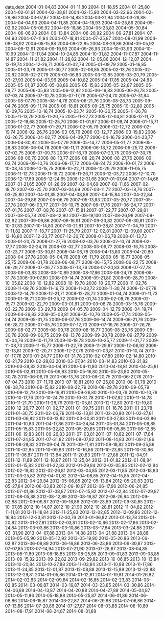 date,debt
2004-01-04,83
2004-01-11,80
2004-01-18,95
2004-01-25,80
2004-02-01,91
2004-02-08,81
2004-02-15,90
2004-02-22,96
2004-02-29,86
2004-03-07,87
2004-03-14,88
2004-03-21,94
2004-03-28,88
2004-04-04,93
2004-04-11,85
2004-04-18,93
2004-04-25,89
2004-05-02,92
2004-05-09,92
2004-05-16,86
2004-05-23,83
2004-05-30,84
2004-06-06,93
2004-06-13,84
2004-06-20,92
2004-06-27,81
2004-07-04,90
2004-07-11,94
2004-07-18,81
2004-07-25,87
2004-08-01,99
2004-08-08,92
2004-08-15,88
2004-08-22,85
2004-08-29,86
2004-09-05,92
2004-09-12,91
2004-09-19,93
2004-09-26,93
2004-10-03,93
2004-10-10,99
2004-10-17,84
2004-10-24,85
2004-10-31,82
2004-11-07,87
2004-11-14,87
2004-11-21,82
2004-11-28,82
2004-12-05,86
2004-12-12,87
2004-12-19,74
2004-12-26,71
2005-01-02,78
2005-01-09,79
2005-01-16,85
2005-01-23,78
2005-01-30,77
2005-02-06,85
2005-02-13,76
2005-02-20,82
2005-02-27,79
2005-03-06,83
2005-03-13,85
2005-03-20,79
2005-03-27,93
2005-04-03,96
2005-04-10,82
2005-04-17,85
2005-04-24,83
2005-05-01,87
2005-05-08,86
2005-05-15,83
2005-05-22,87
2005-05-29,77
2005-06-05,83
2005-06-12,82
2005-06-19,83
2005-06-26,78
2005-07-03,74
2005-07-10,78
2005-07-17,79
2005-07-24,70
2005-07-31,84
2005-08-07,79
2005-08-14,78
2005-08-21,76
2005-08-28,73
2005-09-04,76
2005-09-11,74
2005-09-18,81
2005-09-25,75
2005-10-02,80
2005-10-09,76
2005-10-16,74
2005-10-23,74
2005-10-30,75
2005-11-06,78
2005-11-13,79
2005-11-20,75
2005-11-27,73
2005-12-04,81
2005-12-11,72
2005-12-18,68
2005-12-25,70
2006-01-01,67
2006-01-08,74
2006-01-15,71
2006-01-22,77
2006-01-29,71
2006-02-05,79
2006-02-12,72
2006-02-19,74
2006-02-26,76
2006-03-05,76
2006-03-12,77
2006-03-19,83
2006-03-26,75
2006-04-02,77
2006-04-09,77
2006-04-16,79
2006-04-23,77
2006-04-30,82
2006-05-07,79
2006-05-14,77
2006-05-21,77
2006-05-28,83
2006-06-04,78
2006-06-11,71
2006-06-18,72
2006-06-25,72
2006-07-02,75
2006-07-09,73
2006-07-16,79
2006-07-23,75
2006-07-30,75
2006-08-06,70
2006-08-13,77
2006-08-20,74
2006-08-27,76
2006-09-03,74
2006-09-10,76
2006-09-17,72
2006-09-24,73
2006-10-01,72
2006-10-08,74
2006-10-15,75
2006-10-22,71
2006-10-29,79
2006-11-05,75
2006-11-12,73
2006-11-19,72
2006-11-26,71
2006-12-03,72
2006-12-10,70
2006-12-17,69
2006-12-24,65
2006-12-31,68
2007-01-07,64
2007-01-14,66
2007-01-21,65
2007-01-28,69
2007-02-04,69
2007-02-11,66
2007-02-18,70
2007-02-25,70
2007-03-04,69
2007-03-11,72
2007-03-18,76
2007-03-25,80
2007-04-01,85
2007-04-08,89
2007-04-15,84
2007-04-22,84
2007-04-29,86
2007-05-06,79
2007-05-13,83
2007-05-20,77
2007-05-27,78
2007-06-03,77
2007-06-10,75
2007-06-17,76
2007-06-24,77
2007-07-01,76
2007-07-08,76
2007-07-15,81
2007-07-22,77
2007-07-29,81
2007-08-05,78
2007-08-12,90
2007-08-19,100
2007-08-26,98
2007-09-02,92
2007-09-09,86
2007-09-16,91
2007-09-23,82
2007-09-30,81
2007-10-07,83
2007-10-14,80
2007-10-21,81
2007-10-28,81
2007-11-04,79
2007-11-11,82
2007-11-18,77
2007-11-25,79
2007-12-02,81
2007-12-09,80
2007-12-16,80
2007-12-23,77
2007-12-30,76
2008-01-06,78
2008-01-13,73
2008-01-20,75
2008-01-27,76
2008-02-03,76
2008-02-10,74
2008-02-17,77
2008-02-24,76
2008-03-02,77
2008-03-09,77
2008-03-16,75
2008-03-23,77
2008-03-30,81
2008-04-06,78
2008-04-13,80
2008-04-20,80
2008-04-27,78
2008-05-04,76
2008-05-11,79
2008-05-18,77
2008-05-25,75
2008-06-01,78
2008-06-08,77
2008-06-15,75
2008-06-22,75
2008-06-29,77
2008-07-06,77
2008-07-13,76
2008-07-20,83
2008-07-27,78
2008-08-03,83
2008-08-10,89
2008-08-17,86
2008-08-24,79
2008-08-31,78
2008-09-07,80
2008-09-14,74
2008-09-21,80
2008-09-28,79
2008-10-05,82
2008-10-12,82
2008-10-19,78
2008-10-26,77
2008-11-02,76
2008-11-09,76
2008-11-16,72
2008-11-23,72
2008-11-30,74
2008-12-07,78
2008-12-14,79
2008-12-21,71
2008-12-28,72
2009-01-04,74
2009-01-11,73
2009-01-18,71
2009-01-25,72
2009-02-01,74
2009-02-08,76
2009-02-15,77
2009-02-22,79
2009-03-01,81
2009-03-08,78
2009-03-15,76
2009-03-22,78
2009-03-29,78
2009-04-05,78
2009-04-12,79
2009-04-19,74
2009-04-26,83
2009-05-03,81
2009-05-10,76
2009-05-17,74
2009-05-24,74
2009-05-31,75
2009-06-07,76
2009-06-14,74
2009-06-21,76
2009-06-28,72
2009-07-05,76
2009-07-12,73
2009-07-19,76
2009-07-26,78
2009-08-02,77
2009-08-09,76
2009-08-16,77
2009-08-23,76
2009-08-30,78
2009-09-06,75
2009-09-13,76
2009-09-20,78
2009-09-27,79
2009-10-04,76
2009-10-11,79
2009-10-18,78
2009-10-25,77
2009-11-01,77
2009-11-08,73
2009-11-15,77
2009-11-22,78
2009-11-29,87
2009-12-06,92
2009-12-13,81
2009-12-20,77
2009-12-27,79
2010-01-03,81
2010-01-10,74
2010-01-17,76
2010-01-24,77
2010-01-31,78
2010-02-07,80
2010-02-14,80
2010-02-21,79
2010-02-28,83
2010-03-07,84
2010-03-14,83
2010-03-21,82
2010-03-28,82
2010-04-04,81
2010-04-11,80
2010-04-18,81
2010-04-25,81
2010-05-02,81
2010-05-09,83
2010-05-16,80
2010-05-23,80
2010-05-30,78
2010-06-06,79
2010-06-13,76
2010-06-20,75
2010-06-27,76
2010-07-04,73
2010-07-11,78
2010-07-18,81
2010-07-25,80
2010-08-01,78
2010-08-08,78
2010-08-15,82
2010-08-22,79
2010-08-29,78
2010-09-05,79
2010-09-12,79
2010-09-19,81
2010-09-26,80
2010-10-03,79
2010-10-10,79
2010-10-17,76
2010-10-24,79
2010-10-31,78
2010-11-07,82
2010-11-14,78
2010-11-21,79
2010-11-28,79
2010-12-05,81
2010-12-12,80
2010-12-19,80
2010-12-26,77
2011-01-02,77
2011-01-09,75
2011-01-16,76
2011-01-23,78
2011-01-30,75
2011-02-06,79
2011-02-13,81
2011-02-20,80
2011-02-27,81
2011-03-06,82
2011-03-13,82
2011-03-20,81
2011-03-27,83
2011-04-03,86
2011-04-10,83
2011-04-17,86
2011-04-24,84
2011-05-01,84
2011-05-08,85
2011-05-15,83
2011-05-22,82
2011-05-29,85
2011-06-05,85
2011-06-12,85
2011-06-19,83
2011-06-26,83
2011-07-03,81
2011-07-10,82
2011-07-17,84
2011-07-24,85
2011-07-31,82
2011-08-07,82
2011-08-14,83
2011-08-21,86
2011-08-28,82
2011-09-04,78
2011-09-11,81
2011-09-18,82
2011-09-25,86
2011-10-02,85
2011-10-09,83
2011-10-16,86
2011-10-23,85
2011-10-30,86
2011-11-06,87
2011-11-13,84
2011-11-20,83
2011-11-27,88
2011-12-04,91
2011-12-11,89
2011-12-18,87
2011-12-25,84
2012-01-01,82
2012-01-08,84
2012-01-15,82
2012-01-22,83
2012-01-29,84
2012-02-05,85
2012-02-12,84
2012-02-19,82
2012-02-26,81
2012-03-04,85
2012-03-11,85
2012-03-18,83
2012-03-25,82
2012-04-01,82
2012-04-08,85
2012-04-15,85
2012-04-22,83
2012-04-29,84
2012-05-06,85
2012-05-13,84
2012-05-20,83
2012-05-27,84
2012-06-03,83
2012-06-10,97
2012-06-17,90
2012-06-24,85
2012-07-01,86
2012-07-08,87
2012-07-15,82
2012-07-22,84
2012-07-29,87
2012-08-05,88
2012-08-12,89
2012-08-19,87
2012-08-26,84
2012-09-02,88
2012-09-09,87
2012-09-16,86
2012-09-23,89
2012-09-30,85
2012-10-07,85
2012-10-14,87
2012-10-21,90
2012-10-28,81
2012-11-04,82
2012-11-11,81
2012-11-18,84
2012-11-25,83
2012-12-02,85
2012-12-09,86
2012-12-16,84
2012-12-23,81
2012-12-30,76
2013-01-06,82
2013-01-13,78
2013-01-20,82
2013-01-27,81
2013-02-03,81
2013-02-10,86
2013-02-17,86
2013-02-24,84
2013-03-03,86
2013-03-10,86
2013-03-17,84
2013-03-24,88
2013-03-31,90
2013-04-07,88
2013-04-14,88
2013-04-21,88
2013-04-28,88
2013-05-05,90
2013-05-12,92
2013-05-19,90
2013-05-26,86
2013-06-02,87
2013-06-09,89
2013-06-16,86
2013-06-23,86
2013-06-30,87
2013-07-07,85
2013-07-14,94
2013-07-21,90
2013-07-28,87
2013-08-04,85
2013-08-11,89
2013-08-18,85
2013-08-25,85
2013-09-01,83
2013-09-08,85
2013-09-15,82
2013-09-22,82
2013-09-29,82
2013-10-06,85
2013-10-13,84
2013-10-20,84
2013-10-27,88
2013-11-03,84
2013-11-10,88
2013-11-17,86
2013-11-24,85
2013-12-01,87
2013-12-08,88
2013-12-15,89
2013-12-22,88
2013-12-29,81
2014-01-05,86
2014-01-12,81
2014-01-19,81
2014-01-26,82
2014-02-02,83
2014-02-09,84
2014-02-16,85
2014-02-23,83
2014-03-02,85
2014-03-09,87
2014-03-16,87
2014-03-23,85
2014-03-30,86
2014-04-06,89
2014-04-13,87
2014-04-20,88
2014-04-27,89
2014-05-04,87
2014-05-11,86
2014-05-18,88
2014-05-25,87
2014-06-01,86
2014-06-08,86
2014-06-15,87
2014-06-22,87
2014-06-29,88
2014-07-06,86
2014-07-13,86
2014-07-20,86
2014-07-27,87
2014-08-03,88
2014-08-10,89
2014-08-17,91
2014-08-24,87
2014-08-31,88
